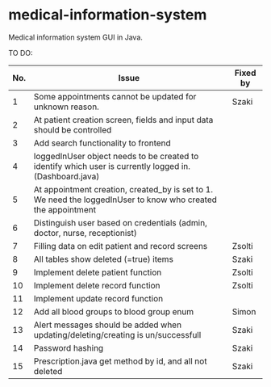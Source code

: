 # medical-information-system
Medical information system GUI in Java.

TO DO:

| No. 	 | Issue                                                                                                         	           | Fixed by 	 |
|-------|---------------------------------------------------------------------------------------------------------------------------|------------|
| 1   	 | Some appointments cannot be updated for unknown reason.                                                       	           | 	Szaki     |
| 2   	 | At patient creation screen, fields and input data should be controlled                                        	           | 	          |
| 3   	 | Add search functionality to frontend                                                                                     	 | 	          |
| 4   	 | loggedInUser object needs to be created to identify which user is currently logged in. (Dashboard.java)       	           | 	          |
| 5   	 | At appointment creation, created_by is set to 1. We need the loggedInUser to know who created the appointment 	           | 	          |
| 6   	 | Distinguish user based on credentials (admin, doctor, nurse, receptionist)                                    	           | 	          |
| 7   	 | Filling data on edit patient and record screens                                                               	           | Zsolti	    |
| 8   	 | All tables show deleted (=true) items                                                         	                           | Szaki	     |
| 9   	 | Implement delete patient function                                                                             	           | Zsolti     |
| 10  	 | Implement delete record function                                                                              	           | Zsolti	    |
| 11  	 | Implement update record function                                                                              	           | 	          |
| 12  	 | Add all blood groups to  blood group enum                                                             	                   | Simon	     |
| 13  	 | Alert messages should be added when updating/deleting/creating is un/successfull                                          | Szaki      |
| 14 	  | Password hashing                                                                                                          | Szaki      |
| 15 	  | Prescription.java get method by id, and all not deleted                                                                   | Szaki      |